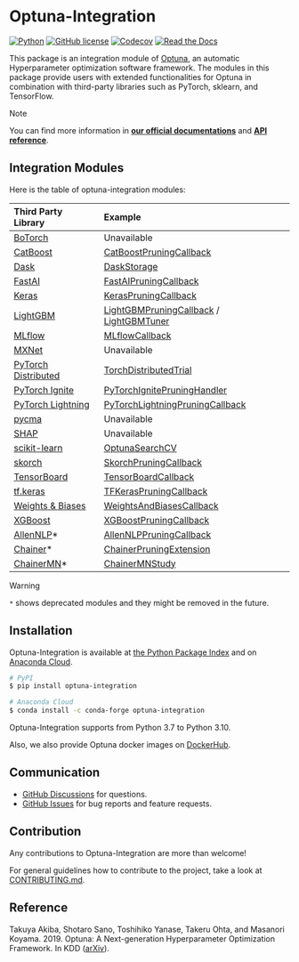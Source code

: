 # Optuna-Integration

[![Python](https://img.shields.io/badge/python-3.7%20%7C%203.8%20%7C%203.9%20%7C%203.10%20%7C%203.11-blue)](https://www.python.org)
[![GitHub license](https://img.shields.io/badge/license-MIT-blue.svg)](https://github.com/optuna/optuna-integration)
[![Codecov](https://codecov.io/gh/optuna/optuna-integration/branch/main/graph/badge.svg)](https://codecov.io/gh/optuna/optuna-integration/branch/main)
[![Read the Docs](https://readthedocs.org/projects/optuna-integration/badge/?version=stable)](https://optuna-integration.readthedocs.io/en/stable/)

This package is an integration module of [Optuna](https://github.com/optuna/optuna), an automatic Hyperparameter optimization software framework.
The modules in this package provide users with extended functionalities for Optuna in combination with third-party libraries such as PyTorch, sklearn, and TensorFlow.

> [!NOTE]
> You can find more information in [**our official documentations**](https://optuna-integration.readthedocs.io/en/stable/) and [**API reference**](https://optuna-integration.readthedocs.io/en/stable/reference/index.html).

## Integration Modules

Here is the table of optuna-integration modules:

|Third Party Library| Example |
|:--|:--|
|[BoTorch](https://optuna-integration.readthedocs.io/en/stable/reference/index.html#botorch)| Unavailable |
|[CatBoost](https://optuna-integration.readthedocs.io/en/stable/reference/index.html#catboost)|[CatBoostPruningCallback](https://github.com/optuna/optuna-examples/blob/main/catboost/catboost_pruning.py)|
|[Dask](https://optuna-integration.readthedocs.io/en/stable/reference/index.html#dask)|[DaskStorage](https://github.com/optuna/optuna-examples/tree/main/dask/dask_simple.py)|
|[FastAI](https://optuna-integration.readthedocs.io/en/stable/reference/index.html#fast-ai)|[FastAIPruningCallback](https://github.com/optuna/optuna-examples/tree/main/fastai/fastai_simple.py)|
|[Keras](https://optuna-integration.readthedocs.io/en/stable/reference/index.html#keras)|[KerasPruningCallback](https://github.com/optuna/optuna-examples/blob/main/keras/keras_integration.py)|
|[LightGBM](https://optuna-integration.readthedocs.io/en/stable/reference/index.html#lightgbm)|[LightGBMPruningCallback](https://github.com/optuna/optuna-examples/blob/main/lightgbm/lightgbm_integration.py) / [LightGBMTuner](https://github.com/optuna/optuna-examples/blob/main/lightgbm/lightgbm_tuner_simple.py)|
|[MLflow](https://optuna-integration.readthedocs.io/en/stable/reference/index.html#mlflow)|[MLflowCallback](https://github.com/optuna/optuna-examples/blob/main/mlflow/keras_mlflow.py)|
|[MXNet](https://optuna-integration.readthedocs.io/en/stable/reference/index.html#mxnet)|Unavailable|
|[PyTorch Distributed](https://optuna-integration.readthedocs.io/en/stable/reference/index.html#pytorch)|[TorchDistributedTrial](https://github.com/optuna/optuna-examples/blob/main/pytorch/pytorch_distributed_simple.py)|
|[PyTorch Ignite](https://optuna-integration.readthedocs.io/en/stable/reference/index.html#pytorch)|[PyTorchIgnitePruningHandler](https://github.com/optuna/optuna-examples/blob/main/pytorch/pytorch_ignite_simple.py)|
|[PyTorch Lightning](https://optuna-integration.readthedocs.io/en/stable/reference/index.html#pytorch)|[PyTorchLightningPruningCallback](https://github.com/optuna/optuna-examples/blob/main/pytorch/pytorch_lightning_simple.py)|
|[pycma](https://optuna-integration.readthedocs.io/en/stable/reference/index.html#pycma)|Unavailable|
|[SHAP](https://optuna-integration.readthedocs.io/en/stable/reference/index.html#shap)|Unavailable|
|[scikit-learn](https://optuna-integration.readthedocs.io/en/stable/reference/index.html#sklearn)|[OptunaSearchCV](https://github.com/optuna/optuna-examples/tree/main/sklearn/sklearn_optuna_search_cv_simple.py)|
|[skorch](https://optuna-integration.readthedocs.io/en/stable/reference/index.html#skorch)|[SkorchPruningCallback](https://github.com/optuna/optuna-examples/tree/main/pytorch/skorch_simple.py)|
|[TensorBoard](https://optuna-integration.readthedocs.io/en/stable/reference/index.html#tensorboard)|[TensorBoardCallback](https://github.com/optuna/optuna-examples/tree/main/tensorboard/tensorboard_simple.py)|
|[tf.keras](https://optuna-integration.readthedocs.io/en/stable/reference/index.html#tensorflow)|[TFKerasPruningCallback](https://github.com/optuna/optuna-examples/tree/main/tfkeras/tfkeras_integration.py)|
|[Weights & Biases](https://optuna-integration.readthedocs.io/en/stable/reference/index.html#wandb)|[WeightsAndBiasesCallback](https://github.com/optuna/optuna-examples/blob/main/wandb/wandb_integration.py)|
|[XGBoost](https://optuna-integration.readthedocs.io/en/stable/reference/index.html#xgboost)|[XGBoostPruningCallback](https://github.com/optuna/optuna-examples/tree/main/xgboost/xgboost_integration.py)|
|[AllenNLP](https://optuna-integration.readthedocs.io/en/stable/reference/index.html#allennlp)*|[AllenNLPPruningCallback](https://github.com/optuna/optuna-examples/blob/main/allennlp/allennlp_simple.py)|
|[Chainer](https://optuna-integration.readthedocs.io/en/stable/reference/index.html#chainer)*|[ChainerPruningExtension](https://github.com/optuna/optuna-examples/tree/main/chainer/chainer_integration.py)|
|[ChainerMN](https://optuna-integration.readthedocs.io/en/stable/reference/index.html#chainermn)* | [ChainerMNStudy](https://github.com/optuna/optuna-examples/tree/main/chainer/chainermn_simple.py) |

> [!WARNING]
> `*` shows deprecated modules and they might be removed in the future.

## Installation

Optuna-Integration is available at [the Python Package Index](https://pypi.org/project/optuna-integration/) and
on [Anaconda Cloud](https://anaconda.org/conda-forge/optuna-integration).

```bash
# PyPI
$ pip install optuna-integration
```

```bash
# Anaconda Cloud
$ conda install -c conda-forge optuna-integration
```

Optuna-Integration supports from Python 3.7 to Python 3.10.

Also, we also provide Optuna docker images on [DockerHub](https://hub.docker.com/r/optuna/optuna).

## Communication

* [GitHub Discussions] for questions.
* [GitHub Issues] for bug reports and feature requests.

[GitHub Discussions]: https://github.com/optuna/optuna-integration/discussions

[GitHub issues]: https://github.com/optuna/optuna-integration/issues

## Contribution

Any contributions to Optuna-Integration are more than welcome!

For general guidelines how to contribute to the project, take a look at [CONTRIBUTING.md](./CONTRIBUTING.md).

## Reference

Takuya Akiba, Shotaro Sano, Toshihiko Yanase, Takeru Ohta, and Masanori Koyama. 2019.
Optuna: A Next-generation Hyperparameter Optimization Framework. In KDD ([arXiv](https://arxiv.org/abs/1907.10902)).
